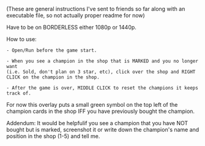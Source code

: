 (These are general instructions I've sent to friends so far along with an executable file, so not actually proper readme for now)

Have to be on BORDERLESS either 1080p or 1440p.

How to use:

    - Open/Run before the game start.

    - When you see a champion in the shop that is MARKED and you no longer want 
    (i.e. Sold, don't plan on 3 star, etc), click over the shop and RIGHT CLICK on the champion in the shop.
    
    - After the game is over, MIDDLE CLICK to reset the champions it keeps track of.

For now this overlay puts a small green symbol on the top left of the champion
cards in the shop IFF you have previously bought the champion.

Addendum: It would be helpfulif you see a champion that you have NOT bought but is marked,
 screenshot it or write down the champion's name and position in the shop (1-5) and tell me.
